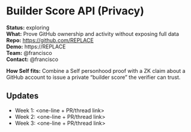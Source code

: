 # Builder Score API (Privacy)

**Status:** exploring  
**What:** Prove GitHub ownership and activity without exposing full data  
**Repo:** https://github.com/REPLACE  
**Demo:** https://REPLACE  
**Team:** @francisco  
**Contact:** @francisco

**How Self fits:** Combine a Self personhood proof with a ZK claim about a GitHub account to issue a private “builder score” the verifier can trust.

## Updates

- Week 1: <one-line + PR/thread link>
- Week 2: <one-line + PR/thread link>
- Week 3: <one-line + PR/thread link>
